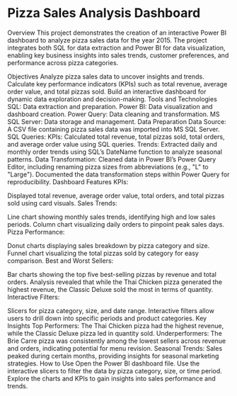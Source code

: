 # Pizza Sales Analysis Dashboard
Overview
This project demonstrates the creation of an interactive Power BI dashboard to analyze pizza sales data for the year 2015. The project integrates both SQL for data extraction and Power BI for data visualization, enabling key business insights into sales trends, customer preferences, and performance across pizza categories.

Objectives
Analyze pizza sales data to uncover insights and trends.
Calculate key performance indicators (KPIs) such as total revenue, average order value, and total pizzas sold.
Build an interactive dashboard for dynamic data exploration and decision-making.
Tools and Technologies
SQL: Data extraction and preparation.
Power BI: Data visualization and dashboard creation.
Power Query: Data cleaning and transformation.
MS SQL Server: Data storage and management.
Data Preparation
Data Source:
A CSV file containing pizza sales data was imported into MS SQL Server.
SQL Queries:
KPIs: Calculated total revenue, total pizzas sold, total orders, and average order value using SQL queries.
Trends: Extracted daily and monthly order trends using SQL’s DateName function to analyze seasonal patterns.
Data Transformation:
Cleaned data in Power BI’s Power Query Editor, including renaming pizza sizes from abbreviations (e.g., "L" to "Large").
Documented the data transformation steps within Power Query for reproducibility.
Dashboard Features
KPIs:

Displayed total revenue, average order value, total orders, and total pizzas sold using card visuals.
Sales Trends:

Line chart showing monthly sales trends, identifying high and low sales periods.
Column chart visualizing daily orders to pinpoint peak sales days.
Pizza Performance:

Donut charts displaying sales breakdown by pizza category and size.
Funnel chart visualizing the total pizzas sold by category for easy comparison.
Best and Worst Sellers:

Bar charts showing the top five best-selling pizzas by revenue and total orders.
Analysis revealed that while the Thai Chicken pizza generated the highest revenue, the Classic Deluxe sold the most in terms of quantity.
Interactive Filters:

Slicers for pizza category, size, and date range.
Interactive filters allow users to drill down into specific periods and product categories.
Key Insights
Top Performers: The Thai Chicken pizza had the highest revenue, while the Classic Deluxe pizza led in quantity sold.
Underperformers: The Brie Carre pizza was consistently among the lowest sellers across revenue and orders, indicating potential for menu revision.
Seasonal Trends: Sales peaked during certain months, providing insights for seasonal marketing strategies.
How to Use
Open the Power BI dashboard file.
Use the interactive slicers to filter the data by pizza category, size, or time period.
Explore the charts and KPIs to gain insights into sales performance and trends.
